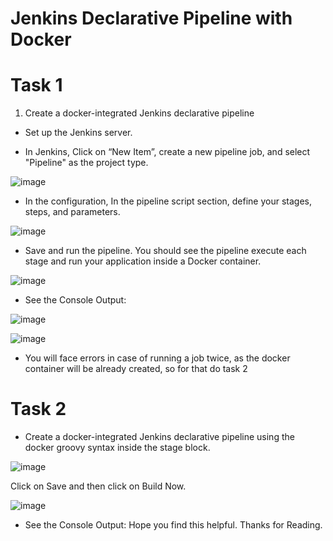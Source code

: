 # Jenkins Declarative Pipeline with Docker

# Task 1
1) Create a docker-integrated Jenkins declarative pipeline

- Set up the Jenkins server.

- In Jenkins, Click on “New Item”, create a new pipeline job, and select "Pipeline" as the project type.

![image](https://user-images.githubusercontent.com/119837985/234242019-99490ab4-4532-47a2-87b4-abb9f2e055d2.png)


- In the configuration, In the pipeline script section, define your stages, steps, and parameters.

![image](https://user-images.githubusercontent.com/119837985/234242125-b6a04d0a-fbb0-47a0-8003-eb56f11b762e.png)

- Save and run the pipeline. You should see the pipeline execute each stage and run your application inside a Docker container.

![image](https://user-images.githubusercontent.com/119837985/234242169-ae25e7c0-eff5-4a99-b963-3b1ffb04bf30.png)

- See the Console Output:

![image](https://user-images.githubusercontent.com/119837985/234242226-6523800f-b38d-4356-be0f-0318485fa896.png)

![image](https://user-images.githubusercontent.com/119837985/234242236-80c72357-aecd-4675-b110-9f57b8a188b0.png)

- You will face errors in case of running a job twice, as the docker container will be already created, so for that do task 2

# Task 2
- Create a docker-integrated Jenkins declarative pipeline using the docker groovy syntax inside the stage block.

![image](https://user-images.githubusercontent.com/119837985/234242386-db1d5b47-b388-4ba1-8dc1-dbf33692d75d.png)

Click on Save and then click on Build Now.

![image](https://user-images.githubusercontent.com/119837985/234242425-f0d8099a-1c24-44b2-a80b-480fb3226c21.png)

- See the Console Output:
Hope you find this helpful. Thanks for Reading.

